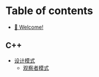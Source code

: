 # Table of contents

* [👋 Welcome!](README.md)

## C++

* [设计模式](C++/Design_Patterns/README.md)
	* [观察者模式](C++/Design_Patterns/Observer_Pattern/Oberver.md)

